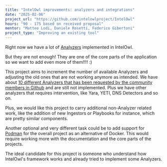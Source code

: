 ```yaml
---
title: "IntelOwl improvements: analyzers and integrations"
date: "2025-02-06"
project_url: "https://github.com/intelowlproject/IntelOwl"
hours: "90 - 175 based on received proposal"
mentor: "Matteo Lodi, Daniele Rosetti, Federico Gibertoni"
project_type: "Improving an existing tool"
---
```


Right now we have a lot of [Analyzers](https://intelowlproject.github.io/docs/IntelOwl/usage/#analyzers) implemented in IntelOwl.

But they are not enough! They are one of the core parts of the application so we want to add even more of them!!!! :)

This project aims to increment the number of available Analyzers and adjusting the old ones that are not working anymore as intended. We have about [10 different Analyzers that has been requested by the community members in Github](https://github.com/intelowlproject/IntelOwl/issues?q=is%3Aissue+is%3Aopen+label%3Anew_analyzer+) and are still not implemented. Plus we have other analyzers that requires intervention, like Yara, YETI, DNS Detectors and so on.

Plus, we would like this project to carry additional non-Analyzer related work, like the addition of new Ingestors or Playbooks for instance, which are pretty similar components.

Another optional and very different task could be to add support for [Podman](https://github.com/intelowlproject/IntelOwl/issues/2393) for the overall project as an alternative of Docker. This would require working more with the documentation and the core parts of the projects.

The ideal candidate for this project is someone who understand how IntelOwl's framework works and already tried to implement some Analyzers.
